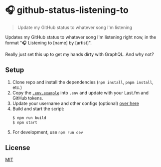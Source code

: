 # 🎧 github-status-listening-to

> Update my GitHub status to whatever song I'm listening

Updates my GitHub status to whatever song I'm listening right now, in the format "🎧 Listening to [name] by [artist]".

Really just set this up to get my hands dirty with GraphQL. And why not?

## Setup

1. Clone repo and install the dependencies (`npm install`, `pnpm install`, etc.)
2. Copy the [`.env.example`](/.env.example) into `.env` and update with your Last.fm and GitHub tokens.
3. Update your username and other configs (optional) [over here](/src/config.ts)
4. Build and start the script:
   ```sh
   $ npm run build
   $ npm start
   ```
5. For development, use `npm run dev`

## License

[MIT](LICENSE)
